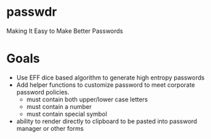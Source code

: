 # passwdr
Making It Easy to Make Better Passwords

# Goals

* Use EFF dice based algorithm to generate high entropy passwords
* Add helper functions to customize password to meet corporate password policies.
  - must contain both upper/lower case letters
  - must contain a number
  - must contain special symbol
* ability to render directly to clipboard to be pasted into password manager or other forms  
